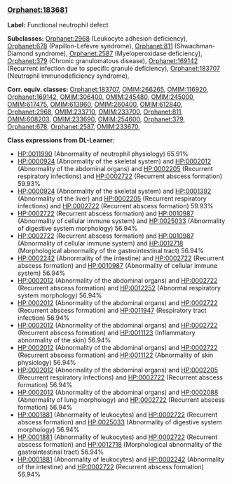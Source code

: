 
### [Orphanet:183681](http://www.orpha.net/ORDO/Orphanet_183681)
**Label:** Functional neutrophil defect

**Subclasses:** [Orphanet:2968](http://www.orpha.net/ORDO/Orphanet_2968) (Leukocyte adhesion deficiency), [Orphanet:678](http://www.orpha.net/ORDO/Orphanet_678) (Papillon-Lefèvre syndrome), [Orphanet:811](http://www.orpha.net/ORDO/Orphanet_811) (Shwachman-Diamond syndrome), [Orphanet:2587](http://www.orpha.net/ORDO/Orphanet_2587) (Myeloperoxidase deficiency), [Orphanet:379](http://www.orpha.net/ORDO/Orphanet_379) (Chronic granulomatous disease), [Orphanet:169142](http://www.orpha.net/ORDO/Orphanet_169142) (Recurrent infection due to specific granule deficiency), [Orphanet:183707](http://www.orpha.net/ORDO/Orphanet_183707) (Neutrophil immunodeficiency syndrome), 

**Corr. equiv. classes:** [Orphanet:183707](http://www.orpha.net/ORDO/Orphanet_183707), [OMIM:266265](http://purl.obolibrary.org/obo/OMIM_266265), [OMIM:116920](http://purl.obolibrary.org/obo/OMIM_116920), [Orphanet:169142](http://www.orpha.net/ORDO/Orphanet_169142), [OMIM:306400](http://purl.obolibrary.org/obo/OMIM_306400), [OMIM:245480](http://purl.obolibrary.org/obo/OMIM_245480), [OMIM:245000](http://purl.obolibrary.org/obo/OMIM_245000), [OMIM:617475](http://purl.obolibrary.org/obo/OMIM_617475), [OMIM:613960](http://purl.obolibrary.org/obo/OMIM_613960), [OMIM:260400](http://purl.obolibrary.org/obo/OMIM_260400), [OMIM:612840](http://purl.obolibrary.org/obo/OMIM_612840), [Orphanet:2968](http://www.orpha.net/ORDO/Orphanet_2968), [OMIM:233710](http://purl.obolibrary.org/obo/OMIM_233710), [OMIM:233700](http://purl.obolibrary.org/obo/OMIM_233700), [Orphanet:811](http://www.orpha.net/ORDO/Orphanet_811), [OMIM:608203](http://purl.obolibrary.org/obo/OMIM_608203), [OMIM:233690](http://purl.obolibrary.org/obo/OMIM_233690), [OMIM:254600](http://purl.obolibrary.org/obo/OMIM_254600), [Orphanet:379](http://www.orpha.net/ORDO/Orphanet_379), [Orphanet:678](http://www.orpha.net/ORDO/Orphanet_678), [Orphanet:2587](http://www.orpha.net/ORDO/Orphanet_2587), [OMIM:233670](http://purl.obolibrary.org/obo/OMIM_233670), 

**Class expressions from DL-Learner:**

- [HP:0011990](http://purl.obolibrary.org/obo/HP_0011990) (Abnormality of neutrophil physiology) 65.91%
- [HP:0000924](http://purl.obolibrary.org/obo/HP_0000924) (Abnormality of the skeletal system) and [HP:0002012](http://purl.obolibrary.org/obo/HP_0002012) (Abnormality of the abdominal organs) and [HP:0002205](http://purl.obolibrary.org/obo/HP_0002205) (Recurrent respiratory infections) and [HP:0002722](http://purl.obolibrary.org/obo/HP_0002722) (Recurrent abscess formation) 59.93%
- [HP:0000924](http://purl.obolibrary.org/obo/HP_0000924) (Abnormality of the skeletal system) and [HP:0001392](http://purl.obolibrary.org/obo/HP_0001392) (Abnormality of the liver) and [HP:0002205](http://purl.obolibrary.org/obo/HP_0002205) (Recurrent respiratory infections) and [HP:0002722](http://purl.obolibrary.org/obo/HP_0002722) (Recurrent abscess formation) 59.93%
- [HP:0002722](http://purl.obolibrary.org/obo/HP_0002722) (Recurrent abscess formation) and [HP:0010987](http://purl.obolibrary.org/obo/HP_0010987) (Abnormality of cellular immune system) and [HP:0025033](http://purl.obolibrary.org/obo/HP_0025033) (Abnormality of digestive system morphology) 56.94%
- [HP:0002722](http://purl.obolibrary.org/obo/HP_0002722) (Recurrent abscess formation) and [HP:0010987](http://purl.obolibrary.org/obo/HP_0010987) (Abnormality of cellular immune system) and [HP:0012718](http://purl.obolibrary.org/obo/HP_0012718) (Morphological abnormality of the gastrointestinal tract) 56.94%
- [HP:0002242](http://purl.obolibrary.org/obo/HP_0002242) (Abnormality of the intestine) and [HP:0002722](http://purl.obolibrary.org/obo/HP_0002722) (Recurrent abscess formation) and [HP:0010987](http://purl.obolibrary.org/obo/HP_0010987) (Abnormality of cellular immune system) 56.94%
- [HP:0002012](http://purl.obolibrary.org/obo/HP_0002012) (Abnormality of the abdominal organs) and [HP:0002722](http://purl.obolibrary.org/obo/HP_0002722) (Recurrent abscess formation) and [HP:0012252](http://purl.obolibrary.org/obo/HP_0012252) (Abnormal respiratory system morphology) 56.94%
- [HP:0002012](http://purl.obolibrary.org/obo/HP_0002012) (Abnormality of the abdominal organs) and [HP:0002722](http://purl.obolibrary.org/obo/HP_0002722) (Recurrent abscess formation) and [HP:0011947](http://purl.obolibrary.org/obo/HP_0011947) (Respiratory tract infection) 56.94%
- [HP:0002012](http://purl.obolibrary.org/obo/HP_0002012) (Abnormality of the abdominal organs) and [HP:0002722](http://purl.obolibrary.org/obo/HP_0002722) (Recurrent abscess formation) and [HP:0011123](http://purl.obolibrary.org/obo/HP_0011123) (Inflammatory abnormality of the skin) 56.94%
- [HP:0002012](http://purl.obolibrary.org/obo/HP_0002012) (Abnormality of the abdominal organs) and [HP:0002722](http://purl.obolibrary.org/obo/HP_0002722) (Recurrent abscess formation) and [HP:0011122](http://purl.obolibrary.org/obo/HP_0011122) (Abnormality of skin physiology) 56.94%
- [HP:0002012](http://purl.obolibrary.org/obo/HP_0002012) (Abnormality of the abdominal organs) and [HP:0002205](http://purl.obolibrary.org/obo/HP_0002205) (Recurrent respiratory infections) and [HP:0002722](http://purl.obolibrary.org/obo/HP_0002722) (Recurrent abscess formation) 56.94%
- [HP:0002012](http://purl.obolibrary.org/obo/HP_0002012) (Abnormality of the abdominal organs) and [HP:0002088](http://purl.obolibrary.org/obo/HP_0002088) (Abnormality of lung morphology) and [HP:0002722](http://purl.obolibrary.org/obo/HP_0002722) (Recurrent abscess formation) 56.94%
- [HP:0001881](http://purl.obolibrary.org/obo/HP_0001881) (Abnormality of leukocytes) and [HP:0002722](http://purl.obolibrary.org/obo/HP_0002722) (Recurrent abscess formation) and [HP:0025033](http://purl.obolibrary.org/obo/HP_0025033) (Abnormality of digestive system morphology) 56.94%
- [HP:0001881](http://purl.obolibrary.org/obo/HP_0001881) (Abnormality of leukocytes) and [HP:0002722](http://purl.obolibrary.org/obo/HP_0002722) (Recurrent abscess formation) and [HP:0012718](http://purl.obolibrary.org/obo/HP_0012718) (Morphological abnormality of the gastrointestinal tract) 56.94%
- [HP:0001881](http://purl.obolibrary.org/obo/HP_0001881) (Abnormality of leukocytes) and [HP:0002242](http://purl.obolibrary.org/obo/HP_0002242) (Abnormality of the intestine) and [HP:0002722](http://purl.obolibrary.org/obo/HP_0002722) (Recurrent abscess formation) 56.94%


